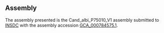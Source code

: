 

Assembly
--------

The assembly presented is the Cand\_albi\_P75010\_V1 assembly submitted
to [INSDC](http://www.insdc.org) with the assembly accession
[GCA\_000784575.1](http://www.ebi.ac.uk/ena/data/view/GCA_000784575.1).
